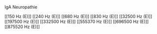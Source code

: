IgA Neuropathie

[[150 Hz (E)]]
[[240 Hz (E)]]
[[680 Hz (E)]]
[[830 Hz (E)]]
[[32500 Hz (E)]]
[[197500 Hz (E)]]
[[332500 Hz (E)]]
[[555370 Hz (E)]]
[[696500 Hz (E)]]
[[875520 Hz (E)]]